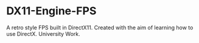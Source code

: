 # DX11-Engine-FPS
A retro style FPS built in DirectX11. Created with the aim of learning how to use DirectX. University Work.
